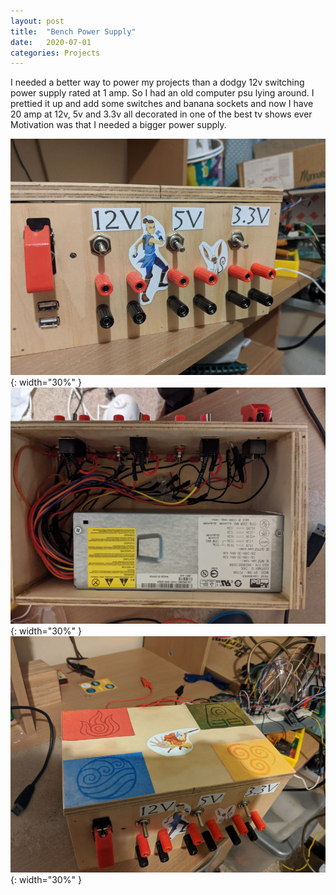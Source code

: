 ```yaml
---
layout: post
title:  "Bench Power Supply"
date:   2020-07-01
categories: Projects
---
```


I needed a better way to power my projects than a dodgy 12v switching power supply rated at 1 amp. So I had an old computer psu lying around. I prettied it up and add some switches and banana sockets and now I have 20 amp at 12v, 5v and 3.3v all decorated in one of the best tv shows ever Motivation was that I needed a bigger power supply.

![Bench Power Supply 1](/assets/benchPowerSupply1.jpg){: width="30%" } 
![Bench Power Supply 2](/assets/benchPowerSupply2.jpg){: width="30%" } 
![Bench Power Supply 3](/assets/benchPowerSupply3.jpg){: width="30%" } 